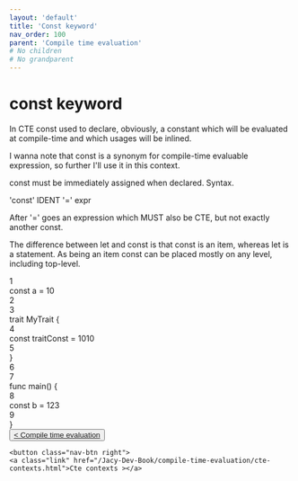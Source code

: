 ```yaml
---
layout: 'default'
title: 'Const keyword'
nav_order: 100
parent: 'Compile time evaluation'
# No children
# No grandparent
---
```


# <span class="inline-code highlight-jc hljs"><span class="hljs-keyword">const</span></span> keyword

In CTE <span class="inline-code highlight-jc hljs"><span class="hljs-keyword">const</span></span> used to declare, obviously, a constant which will be evaluated at compile-time and which usages will be
inlined.

I wanna note that <span class="inline-code highlight-jc hljs"><span class="hljs-keyword">const</span></span> is a synonym for compile-time evaluable expression, so further I'll use it in this context.

<span class="inline-code highlight-jc hljs"><span class="hljs-keyword">const</span></span> must be immediately assigned when declared. Syntax.

<div class="code-fence">
            <div class="code">'const' IDENT '=' expr
</div>
        </div>

After <span class="inline-code highlight-jc hljs"><span class="hljs-string">&#x27;=&#x27;</span></span> goes an expression which MUST also be CTE, but not exactly another <span class="inline-code highlight-jc hljs"><span class="hljs-keyword">const</span></span>.

The difference between <span class="inline-code highlight-jc hljs"><span class="hljs-keyword">let</span></span> and <span class="inline-code highlight-jc hljs"><span class="hljs-keyword">const</span></span> is that <span class="inline-code highlight-jc hljs"><span class="hljs-keyword">const</span></span> is an item, whereas <span class="inline-code highlight-jc hljs"><span class="hljs-keyword">let</span></span> is a statement. As being an item
<span class="inline-code highlight-jc hljs"><span class="hljs-keyword">const</span></span> can be placed mostly on any level, including top-level.

<div class="code-fence">
            <div class="code line-numbers highlight-jc hljs">
                <div class="line-num" data-line-num="1">1</div><div class="line"><span class="hljs-keyword">const</span> a = <span class="hljs-number">10</span></div><div class="line-num" data-line-num="2">2</div><div class="line"></div><div class="line-num" data-line-num="3">3</div><div class="line"><span class="hljs-keyword">trait</span> <span class="hljs-title class_">MyTrait</span> {</div><div class="line-num" data-line-num="4">4</div><div class="line">    <span class="hljs-keyword">const</span> traitConst = <span class="hljs-number">1010</span></div><div class="line-num" data-line-num="5">5</div><div class="line">}</div><div class="line-num" data-line-num="6">6</div><div class="line"></div><div class="line-num" data-line-num="7">7</div><div class="line"><span class="hljs-keyword">func</span> <span class="hljs-title function_">main</span>() {</div><div class="line-num" data-line-num="8">8</div><div class="line">    <span class="hljs-keyword">const</span> b = <span class="hljs-number">123</span></div><div class="line-num" data-line-num="9">9</div><div class="line">}</div>
            </div>
        </div>
<div class="nav-btn-block">
    <button class="nav-btn left">
    <a class="link" href="/Jacy-Dev-Book/compile-time-evaluation/index.html">< Compile time evaluation</a>
</button>

    <button class="nav-btn right">
    <a class="link" href="/Jacy-Dev-Book/compile-time-evaluation/cte-contexts.html">Cte contexts ></a>
</button>

</div>
